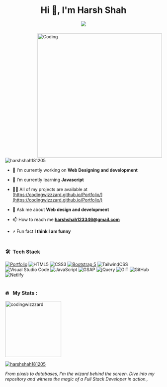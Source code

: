 <h1 align="center">Hi 👋, I'm Harsh Shah</h1>
<p align="center" display="block"><img src="https://readme-typing-svg.herokuapp.com/?size=30&duration=5001&color=2d7e5e&vCenter=true&center=true&width=460&lines=full-stack+developer"</p>
<h3 align="center"></h3>

<img src="https://user-images.githubusercontent.com/74038190/212748830-4c709398-a386-4761-84d7-9e10b98fbe6e.gif" align="right" alt="Coding" width="400">

<p align="left"> <img src="https://komarev.com/ghpvc/?username=harshshah181205&label=Profile%20views&color=0e75b6&style=flat" alt="harshshah181205" /> </p>

- 🔭 I’m currently working on **Web Designing and development**

- 🌱 I’m currently learning **Javascript**

- 👨‍💻 All of my projects are available at [https://codingwizzzard.github.io/Portfolio/](https://codingwizzzard.github.io/Portfolio/)

- 💬 Ask me about **Web design and development**

- 📫 How to reach me **harshshah123346@gmail.com**

- ⚡ Fun fact **I think I am funny**
  <br><br>
<!--
<h3 align="left">Connect with me:</h3>
<p align="left">
<a href="https://linkedin.com/in/harshshah181205" target="blank"><img align="center" src="https://raw.githubusercontent.com/rahuldkjain/github-profile-readme-generator/master/src/images/icons/Social/linked-in-alt.svg" alt="harshshah181205" height="30" width="40" /></a>
<a href="https://instagram.com/coding.wizzard" target="blank"><img align="center" src="https://raw.githubusercontent.com/rahuldkjain/github-profile-readme-generator/master/src/images/icons/Social/instagram.svg" alt="coding.wizzard" height="30" width="40" /></a>
</p>-->

<!-- <h3 align="left">Languages and Tools:</h3>
<p align="left"> <a href="https://getbootstrap.com" target="_blank" rel="noreferrer"> <img src="https://raw.githubusercontent.com/devicons/devicon/master/icons/bootstrap/bootstrap-plain-wordmark.svg" alt="bootstrap" width="40" height="40"/> </a> <a href="https://www.cprogramming.com/" target="_blank" rel="noreferrer"> <img src="https://raw.githubusercontent.com/devicons/devicon/master/icons/c/c-original.svg" alt="c" width="40" height="40"/> </a> <a href="https://www.w3schools.com/css/" target="_blank" rel="noreferrer"> <img src="https://raw.githubusercontent.com/devicons/devicon/master/icons/css3/css3-original-wordmark.svg" alt="css3" width="40" height="40"/> </a> <a href="https://www.figma.com/" target="_blank" rel="noreferrer"> <img src="https://www.vectorlogo.zone/logos/figma/figma-icon.svg" alt="figma" width="40" height="40"/> </a> <a href="https://git-scm.com/" target="_blank" rel="noreferrer"> <img src="https://www.vectorlogo.zone/logos/git-scm/git-scm-icon.svg" alt="git" width="40" height="40"/> </a> <a href="https://www.w3.org/html/" target="_blank" rel="noreferrer"> <img src="https://raw.githubusercontent.com/devicons/devicon/master/icons/html5/html5-original-wordmark.svg" alt="html5" width="40" height="40"/> </a> <a href="https://developer.mozilla.org/en-US/docs/Web/JavaScript" target="_blank" rel="noreferrer"> <img src="https://raw.githubusercontent.com/devicons/devicon/master/icons/javascript/javascript-original.svg" alt="javascript" width="40" height="40"/> </a> <a href="https://www.photoshop.com/en" target="_blank" rel="noreferrer"> <img src="https://raw.githubusercontent.com/devicons/devicon/master/icons/photoshop/photoshop-line.svg" alt="photoshop" width="40" height="40"/> </a> <a href="https://sass-lang.com" target="_blank" rel="noreferrer"> <img src="https://raw.githubusercontent.com/devicons/devicon/master/icons/sass/sass-original.svg" alt="sass" width="40" height="40"/> </a> <a href="https://tailwindcss.com/" target="_blank" rel="noreferrer"> <img src="https://www.vectorlogo.zone/logos/tailwindcss/tailwindcss-icon.svg" alt="tailwind" width="40" height="40"/> </a> </p> -->

### 🛠 &nbsp;Tech Stack

[![Portfolio](https://img.shields.io/badge/Portfolio-%23000000.svg?style=for-the-badge&logo=firefox&logoColor=#FF7139)](https://codingwizzzard.github.io/Portfolio/)
![HTML5](https://img.shields.io/badge/html5-%23E34F26.svg?style=for-the-badge&logo=html5&logoColor=white)
![CSS3](https://img.shields.io/badge/css3-%231572B6.svg?style=for-the-badge&logo=css3&logoColor=white)
[![Bootstrap 5](https://img.shields.io/badge/Bootstrap_5-7952B3.svg?style=for-the-badge&logo=bootstrap&logoColor=white)](https://getbootstrap.com/docs/5.0/)
![TailwindCSS](https://img.shields.io/badge/tailwindcss-%2338B2AC.svg?style=for-the-badge&logo=tailwind-css&logoColor=white)
![Visual Studio Code](https://img.shields.io/badge/Visual%20Studio%20Code-0078d7.svg?style=for-the-badge&logo=visual-studio-code&logoColor=white)
![JavaScript](https://img.shields.io/badge/javascript-%23323330.svg?style=for-the-badge&logo=javascript&logoColor=%23F7DF1E)
![GSAP](https://img.shields.io/badge/GSAP-3A3A3A?style=for-the-badge&logo=javascript&logoColor=%23F7DF1E)
![jQuery](https://img.shields.io/badge/jquery-%230769AD.svg?style=for-the-badge&logo=jquery&logoColor=white)
![GIT](https://img.shields.io/badge/Git-fc6d26?style=for-the-badge&logo=git&logoColor=white)
![GitHub](https://img.shields.io/badge/GitHub-%23121011.svg?style=for-the-badge&logo=github&logoColor=white)
![Netlify](https://img.shields.io/badge/netlify-%23000000.svg?style=for-the-badge&logo=netlify&logoColor=#00C7B7)
<br><br>
### 🔥 &nbsp; My Stats :
<a width='180em' href="https://github.com/codingwizzzard">
  <p><img height=180em align="center" src="https://github-readme-stats.vercel.app/api/top-langs?username=codingwizzzard&show_icons=true&locale=en&layout=compact&langs_count=8&theme=tokyonight" alt="codingwizzzard" /></p>
</a>
<!-- <p>&nbsp;<img align="center" src="https://github-readme-stats.vercel.app/api?username=harshshah181205&show_icons=true&locale=en" alt="harshshah181205" /></p> -->
<a width='180em' href="https://github.com/codingwizzzard">
  <p><img align="center" src="https://github-readme-streak-stats.herokuapp.com/?user=harshshah181205&&layout=compact&langs_count=8&theme=tokyonight" alt="harshshah181205" /></p>
</a>
<font><i>From pixels to databases, I'm the wizard behind the screen. Dive into my repository and witness the magic of a Full Stack Developer in action.,</i></font>
